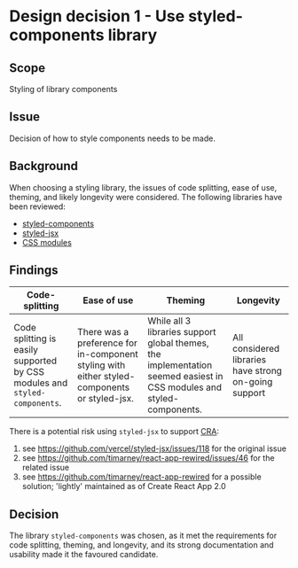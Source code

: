 # Design decision 1 - Use styled-components library

## Scope

Styling of library components

## Issue

Decision of how to style components needs to be made.

## Background

When choosing a styling library, the issues of code splitting, ease of use, theming, and likely longevity were considered.
The following libraries have been reviewed:
- [styled-components](https://styled-components.com/)
- [styled-jsx](https://github.com/vercel/styled-jsx)
- [CSS modules](https://github.com/css-modules/css-modules)

## Findings

Code-splitting | Ease of use | Theming | Longevity
---|---|---|---
Code splitting is easily supported by CSS modules and `styled-components`. | There was a preference for in-component styling with either styled-components or styled-jsx. | While all 3 libraries support global themes, the implementation seemed easiest in CSS modules and styled-components. | All considered libraries have strong on-going support

There is a potential risk using `styled-jsx` to support [CRA](https://github.com/facebook/react/):

1. see https://github.com/vercel/styled-jsx/issues/118 for the original issue
1. see https://github.com/timarney/react-app-rewired/issues/46 for the related issue
1. see https://github.com/timarney/react-app-rewired for a possible solution; 'lightly' maintained as of Create React App 2.0

## Decision

The library `styled-components` was chosen, as it met the requirements for code splitting, theming, and longevity, and its strong documentation and usability made it the favoured candidate.
